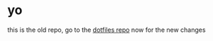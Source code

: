 # yo

this is the old repo, go to the [dotfiles repo](https://github.com/hpanchal092/dotfiles) now for the new changes
